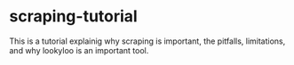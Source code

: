 # scraping-tutorial
This is a tutorial explainig why scraping is important, the pitfalls, limitations, and why lookyloo is an important tool.
